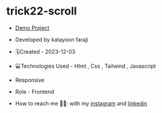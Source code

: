 # trick22-scroll
- [Demo Project](https://katayoon-faraji-web.github.io/tric21-scroll/)

- Developed by katayoon faraji

- 🗓️Created - 2023-12-03

- 💻Technologies Used - Html , Css ,  Tailwind , Javascript

- Responsive
  
- Role - Frontend

- How to reach me 👩🏻: with my [instagram](https://instagram.com/katayoon_faraji_web) and [linkedin](https://www.linkedin.com/in/katayoon-faraji-web-3b722b207r)
